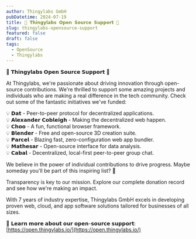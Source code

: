 ```yaml
---
author: Thingylabs GmbH
pubDatetime: 2024-07-19
title: 🌟 𝗧𝗵𝗶𝗻𝗴𝘆𝗹𝗮𝗯𝘀 𝗢𝗽𝗲𝗻 𝗦𝗼𝘂𝗿𝗰𝗲 𝗦𝘂𝗽𝗽𝗼𝗿𝘁 🌟
slug: thingylabs-opensource-support
featured: false
draft: false
tags:
  - OpenSource
  - Thingylabs
---
```

🌟 𝗧𝗵𝗶𝗻𝗴𝘆𝗹𝗮𝗯𝘀 𝗢𝗽𝗲𝗻 𝗦𝗼𝘂𝗿𝗰𝗲 𝗦𝘂𝗽𝗽𝗼𝗿𝘁 🌟

At Thingylabs, we're passionate about driving innovation through open-source contributions. We're thrilled to support some amazing projects and individuals who are making a real difference in the tech community. Check out some of the fantastic initiatives we've funded:

💡 𝗗𝗮𝘁 - Peer-to-peer protocol for decentralized applications.  
💡 𝗔𝗹𝗲𝘅𝗮𝗻𝗱𝗲𝗿 𝗖𝗼𝗯𝗹𝗲𝗶𝗴𝗵 - Making the decentralized web happen.  
💡 𝗖𝗵𝗼𝗼 - A fun, functional browser framework.  
💡 𝗕𝗹𝗲𝗻𝗱𝗲𝗿 - Free and open-source 3D creation suite.  
💡 𝗣𝗮𝗿𝗰𝗲𝗹 - Blazing fast, zero-configuration web app bundler.  
💡 𝗠𝗮𝘁𝗵𝗲𝘀𝗮𝗿 - Open-source interface for data analysis.  
💡 𝗖𝗮𝗯𝗮𝗹 - Decentralized, local-first peer-to-peer group chat.

We believe in the power of individual contributions to drive progress. Maybe someday you'll be part of this inspiring list? 💪

Transparency is key to our mission. Explore our complete donation record and see how we're making an impact.

With 7 years of industry expertise, Thingylabs GmbH excels in developing proven web, cloud, and app software solutions tailored for businesses of all sizes.

🔗 𝗟𝗲𝗮𝗿𝗻 𝗺𝗼𝗿𝗲 𝗮𝗯𝗼𝘂𝘁 𝗼𝘂𝗿 𝗼𝗽𝗲𝗻-𝘀𝗼𝘂𝗿𝗰𝗲 𝘀𝘂𝗽𝗽𝗼𝗿𝘁: [https://open.thingylabs.io/](https://open.thingylabs.io/)